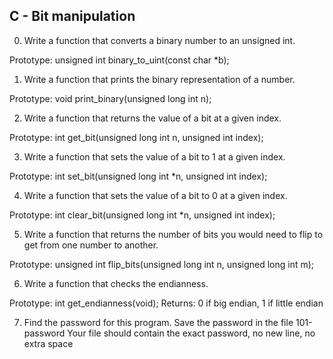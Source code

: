 ## C - Bit manipulation
0. Write a function that converts a binary number to an unsigned int.

Prototype: unsigned int binary_to_uint(const char *b);

1. Write a function that prints the binary representation of a number.

Prototype: void print_binary(unsigned long int n);

2. Write a function that returns the value of a bit at a given index.

Prototype: int get_bit(unsigned long int n, unsigned int index);

3. Write a function that sets the value of a bit to 1 at a given index.

Prototype: int set_bit(unsigned long int *n, unsigned int index);

4. Write a function that sets the value of a bit to 0 at a given index.

Prototype: int clear_bit(unsigned long int *n, unsigned int index);

5. Write a function that returns the number of bits you would need to flip to get from one number to another.

Prototype: unsigned int flip_bits(unsigned long int n, unsigned long int m);

6. Write a function that checks the endianness.

Prototype: int get_endianness(void);
Returns: 0 if big endian, 1 if little endian

 7. Find the password for this program.
Save the password in the file 101-password
Your file should contain the exact password, no new line, no extra space
